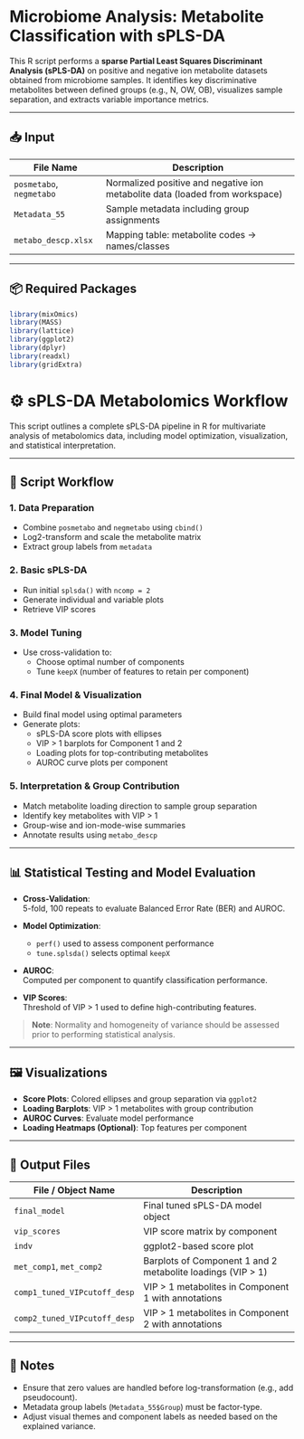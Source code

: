 # Microbiome Analysis: Metabolite Classification with sPLS-DA

This R script performs a **sparse Partial Least Squares Discriminant Analysis (sPLS-DA)** on positive and negative ion metabolite datasets obtained from microbiome samples. It identifies key discriminative metabolites between defined groups (e.g., N, OW, OB), visualizes sample separation, and extracts variable importance metrics.

---

## 📥 Input

| File Name                        | Description                                      |
|----------------------------------|--------------------------------------------------|
| `posmetabo`, `negmetabo`        | Normalized positive and negative ion metabolite data (loaded from workspace) |
| `Metadata_55`                   | Sample metadata including group assignments      |
| `metabo_descp.xlsx`             | Mapping table: metabolite codes → names/classes  |

---

## 📦 Required Packages

```r
library(mixOmics)
library(MASS)
library(lattice)
library(ggplot2)
library(dplyr)
library(readxl)
library(gridExtra)
```

# ⚙️ sPLS-DA Metabolomics Workflow

This script outlines a complete sPLS-DA pipeline in R for multivariate analysis of metabolomics data, including model optimization, visualization, and statistical interpretation.

---

## 🚀 Script Workflow

### 1. Data Preparation
- Combine `posmetabo` and `negmetabo` using `cbind()`
- Log2-transform and scale the metabolite matrix
- Extract group labels from `metadata`

### 2. Basic sPLS-DA
- Run initial `splsda()` with `ncomp = 2`
- Generate individual and variable plots
- Retrieve VIP scores

### 3. Model Tuning
- Use cross-validation to:
  - Choose optimal number of components
  - Tune `keepX` (number of features to retain per component)

### 4. Final Model & Visualization
- Build final model using optimal parameters
- Generate plots:
  - sPLS-DA score plots with ellipses
  - VIP > 1 barplots for Component 1 and 2
  - Loading plots for top-contributing metabolites
  - AUROC curve plots per component

### 5. Interpretation & Group Contribution
- Match metabolite loading direction to sample group separation
- Identify key metabolites with VIP > 1
- Group-wise and ion-mode-wise summaries
- Annotate results using `metabo_descp`

---

## 📊 Statistical Testing and Model Evaluation

- **Cross-Validation**:  
  5-fold, 100 repeats to evaluate Balanced Error Rate (BER) and AUROC.
  
- **Model Optimization**:
  - `perf()` used to assess component performance
  - `tune.splsda()` selects optimal `keepX`
  
- **AUROC**:  
  Computed per component to quantify classification performance.
  
- **VIP Scores**:  
  Threshold of VIP > 1 used to define high-contributing features.

> **Note**: Normality and homogeneity of variance should be assessed prior to performing statistical analysis.

---

## 🖼️ Visualizations

- **Score Plots**: Colored ellipses and group separation via `ggplot2`
- **Loading Barplots**: VIP > 1 metabolites with group contribution
- **AUROC Curves**: Evaluate model performance
- **Loading Heatmaps (Optional)**: Top features per component

---

## 📁 Output Files

| File / Object Name              | Description                                               |
|--------------------------------|-----------------------------------------------------------|
| `final_model`                  | Final tuned sPLS-DA model object                          |
| `vip_scores`                   | VIP score matrix by component                            |
| `indv`                         | ggplot2-based score plot                                 |
| `met_comp1`, `met_comp2`       | Barplots of Component 1 and 2 metabolite loadings (VIP > 1) |
| `comp1_tuned_VIPcutoff_desp`   | VIP > 1 metabolites in Component 1 with annotations       |
| `comp2_tuned_VIPcutoff_desp`   | VIP > 1 metabolites in Component 2 with annotations       |

---

## 📝 Notes

- Ensure that zero values are handled before log-transformation (e.g., add pseudocount).
- Metadata group labels (`Metadata_55$Group`) must be factor-type.
- Adjust visual themes and component labels as needed based on the explained variance.
